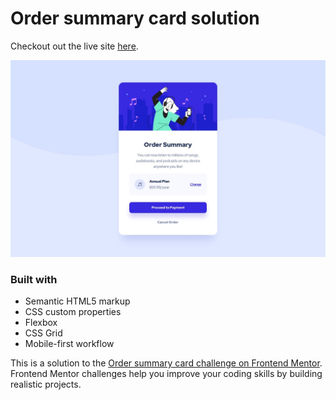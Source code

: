 # Order summary card solution

Checkout out the live site [here](https://elorenn.github.io/NFT-preview-card-component/).

![ui card for an order summary](design/desktop-design.jpg)

### Built with

- Semantic HTML5 markup
- CSS custom properties
- Flexbox
- CSS Grid
- Mobile-first workflow

This is a solution to the [Order summary card challenge on Frontend Mentor](https://www.frontendmentor.io/challenges/order-summary-component-QlPmajDUj). Frontend Mentor challenges help you improve your coding skills by building realistic projects.
